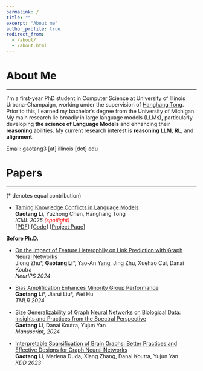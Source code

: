 ```yaml
---
permalink: /
title: ""
excerpt: "About me"
author_profile: true
redirect_from: 
  - /about/
  - /about.html
---
```




About Me
======
---

I'm a first-year PhD student in Computer Science at University of Illinois Urbana-Champaign, working under the supervision of [Hanghang Tong](http://tonghanghang.org/). Prior to this, I earned my bachelor’s degree from the University of Michigan. My main research lie broadly in large language models (LLMs), particularly developing **the science of Language Models** and enhancing their **reasoning** abilities. My current research interest is **reasoning LLM**, **RL**, and **alignment**.

Email: gaotang3 \[at\] illinois [dot] edu 

Papers
======
---
(\* denotes equal contribution)

* [Taming Knowledge Conflicts in Language Models](https://www.arxiv.org/abs/2503.10996)<br> 
**Gaotang Li**, Yuzhong Chen, Hanghang Tong<br>
*ICML 2025 <span style="color: red;">(spotlight)</span>*<br> 
[[PDF](https://www.arxiv.org/abs/2503.10996)] [[Code](https://github.com/GaotangLi/JUICE)] [[Project Page](https://gaotangli.github.io/project_page/Taming-Knowledge-Conflict/)]<br>

**Before Ph.D.**

* [On the Impact of Feature Heterophily on Link Prediction with Graph Neural Networks](https://arxiv.org/abs/2409.17475)<br> 
Jiong Zhu\*, **Gaotang Li**\*, Yao-An Yang, Jing Zhu, Xuehao Cui, Danai Koutra<br>
*NeurIPS 2024*<br> 

* [Bias Amplification Enhances Minority Group Performance](http://arxiv.org/abs/2309.06717)<br>
**Gaotang Li**\*, Jiarui Liu\*, Wei Hu<br>
*TMLR 2024*<br> 

* [Size Generalizability of Graph Neural Networks on Biological Data: Insights and Practices from the Spectral Perspective](https://arxiv.org/abs/2305.15611)<br>
**Gaotang Li**, Danai Koutra, Yujun Yan<br>
*Manuscript, 2024*<br> 

* [Interpretable Sparsification of Brain Graphs: Better Practices and Effective Designs for Graph Neural Networks](https://dl.acm.org/doi/abs/10.1145/3580305.3599394)<br>
**Gaotang Li**, Marlena Duda, Xiang Zhang, Danai Koutra, Yujun Yan<br>
*KDD 2023*<br>

